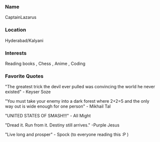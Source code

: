 ### Name
CaptainLazarus

### Location
Hyderabad/Kalyani

### Interests
Reading books , Chess , Anime , Coding

### Favorite Quotes
"The greatest trick the devil ever pulled was convincing the world he never existed" - Keyser Soze

"You must take your enemy into a dark forest where 2+2=5 and the only way out is wide enough for one person" - Mikhail Tal

"UNITED STATES OF SMASH!!!" - All Might

"Dread it. Run from it. Destiny still arrives." -Purple Jesus

"Live long and prosper" - Spock (to everyone reading this :P ) 

### 